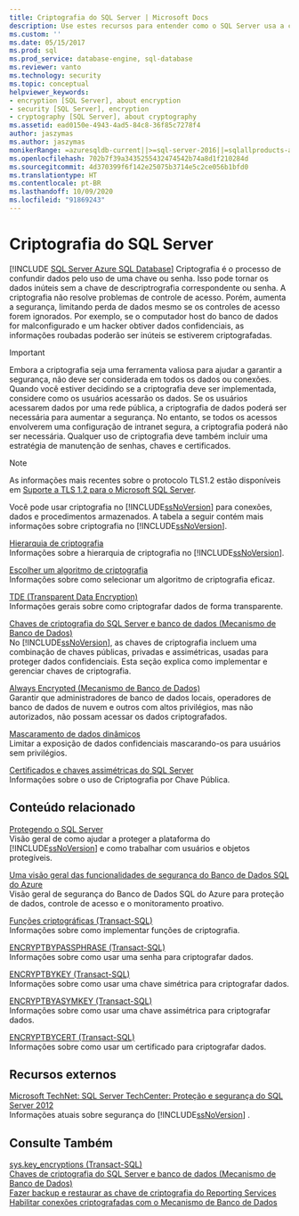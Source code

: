 ```yaml
---
title: Criptografia do SQL Server | Microsoft Docs
description: Use estes recursos para entender como o SQL Server usa a criptografia para aumentar a segurança dos seus bancos de dados.
ms.custom: ''
ms.date: 05/15/2017
ms.prod: sql
ms.prod_service: database-engine, sql-database
ms.reviewer: vanto
ms.technology: security
ms.topic: conceptual
helpviewer_keywords:
- encryption [SQL Server], about encryption
- security [SQL Server], encryption
- cryptography [SQL Server], about cryptography
ms.assetid: ead0150e-4943-4ad5-84c8-36f85c7278f4
author: jaszymas
ms.author: jaszymas
monikerRange: =azuresqldb-current||>=sql-server-2016||=sqlallproducts-allversions||>=sql-server-linux-2017||=azuresqldb-mi-current
ms.openlocfilehash: 702b7f39a3435255432474542b74a8d1f210284d
ms.sourcegitcommit: 4d370399f6f142e25075b3714e5c2ce056b1bfd0
ms.translationtype: HT
ms.contentlocale: pt-BR
ms.lasthandoff: 10/09/2020
ms.locfileid: "91869243"
---
```

# <a name="sql-server-encryption"></a>Criptografia do SQL Server
[!INCLUDE [SQL Server Azure SQL Database](../../../includes/applies-to-version/sql-asdb.md)]
  Criptografia é o processo de confundir dados pelo uso de uma chave ou senha. Isso pode tornar os dados inúteis sem a chave de descriptrografia correspondente ou senha. A criptografia não resolve problemas de controle de acesso. Porém, aumenta a segurança, limitando perda de dados mesmo se os controles de acesso forem ignorados. Por exemplo, se o computador host do banco de dados for malconfigurado e um hacker obtiver dados confidenciais, as informações roubadas poderão ser inúteis se estiverem criptografadas.  
  

> [!IMPORTANT]  
>  Embora a criptografia seja uma ferramenta valiosa para ajudar a garantir a segurança, não deve ser considerada em todos os dados ou conexões. Quando você estiver decidindo se a criptografia deve ser implementada, considere como os usuários acessarão os dados. Se os usuários acessarem dados por uma rede pública, a criptografia de dados poderá ser necessária para aumentar a segurança. No entanto, se todos os acessos envolverem uma configuração de intranet segura, a criptografia poderá não ser necessária. Qualquer uso de criptografia deve também incluir uma estratégia de manutenção de senhas, chaves e certificados.  
  
> [!NOTE]  
>  As informações mais recentes sobre o protocolo TLS1.2 estão disponíveis em [Suporte a TLS 1.2 para o Microsoft SQL Server](https://support.microsoft.com/kb/3135244).  

Você pode usar criptografia no [!INCLUDE[ssNoVersion](../../../includes/ssnoversion-md.md)] para conexões, dados e procedimentos armazenados. A tabela a seguir contém mais informações sobre criptografia no [!INCLUDE[ssNoVersion](../../../includes/ssnoversion-md.md)].  

 [Hierarquia de criptografia](../../../relational-databases/security/encryption/encryption-hierarchy.md)  
 Informações sobre a hierarquia de criptografia no [!INCLUDE[ssNoVersion](../../../includes/ssnoversion-md.md)].  
  
 [Escolher um algoritmo de criptografia](../../../relational-databases/security/encryption/choose-an-encryption-algorithm.md)  
 Informações sobre como selecionar um algoritmo de criptografia eficaz.  
  
 [TDE &#40;Transparent Data Encryption&#41;](../../../relational-databases/security/encryption/transparent-data-encryption.md)  
 Informações gerais sobre como criptografar dados de forma transparente.  
  
 [Chaves de criptografia do SQL Server e banco de dados &#40;Mecanismo de Banco de Dados&#41;](../../../relational-databases/security/encryption/sql-server-and-database-encryption-keys-database-engine.md)  
 No [!INCLUDE[ssNoVersion](../../../includes/ssnoversion-md.md)], as chaves de criptografia incluem uma combinação de chaves públicas, privadas e assimétricas, usadas para proteger dados confidenciais. Esta seção explica como implementar e gerenciar chaves de criptografia.  
  
 [Always Encrypted &#40;Mecanismo de Banco de Dados&#41;](../../../relational-databases/security/encryption/always-encrypted-database-engine.md)  
 Garantir que administradores de banco de dados locais, operadores de banco de dados de nuvem e outros com altos privilégios, mas não autorizados, não possam acessar os dados criptografados.  
  
 [Mascaramento de dados dinâmicos](../../../relational-databases/security/dynamic-data-masking.md)  
 Limitar a exposição de dados confidenciais mascarando-os para usuários sem privilégios.  
  
 [Certificados e chaves assimétricas do SQL Server](../../../relational-databases/security/sql-server-certificates-and-asymmetric-keys.md)  
 Informações sobre o uso de Criptografia por Chave Pública.  
  
## <a name="related-content"></a>Conteúdo relacionado  
 [Protegendo o SQL Server](../../../relational-databases/security/securing-sql-server.md)  
 Visão geral de como ajudar a proteger a plataforma do [!INCLUDE[ssNoVersion](../../../includes/ssnoversion-md.md)] e como trabalhar com usuários e objetos protegíveis.  

[Uma visão geral das funcionalidades de segurança do Banco de Dados SQL do Azure](/azure/sql-database/sql-database-security-overview)
</br>Visão geral de segurança do Banco de Dados SQL do Azure para proteção de dados, controle de acesso e o monitoramento proativo.
  
 [Funções criptográficas &#40;Transact-SQL&#41;](../../../t-sql/functions/cryptographic-functions-transact-sql.md)  
 Informações sobre como implementar funções de criptografia.  
  
 [ENCRYPTBYPASSPHRASE &#40;Transact-SQL&#41;](../../../t-sql/functions/encryptbypassphrase-transact-sql.md)  
 Informações sobre como usar uma senha para criptografar dados.  
  
 [ENCRYPTBYKEY &#40;Transact-SQL&#41;](../../../t-sql/functions/encryptbykey-transact-sql.md)  
 Informações sobre como usar uma chave simétrica para criptografar dados.  
  
 [ENCRYPTBYASYMKEY &#40;Transact-SQL&#41;](../../../t-sql/functions/encryptbyasymkey-transact-sql.md)  
 Informações sobre como usar uma chave assimétrica para criptografar dados.  
  
 [ENCRYPTBYCERT &#40;Transact-SQL&#41;](../../../t-sql/functions/encryptbycert-transact-sql.md)  
 Informações sobre como usar um certificado para criptografar dados.  
  
## <a name="external-resources"></a>Recursos externos  
 [Microsoft TechNet: SQL Server TechCenter: Proteção e segurança do SQL Server 2012](https://download.microsoft.com/download/8/F/A/8FABACD7-803E-40FC-ADF8-355E7D218F4C/SQL_Server_2012_Security_Best_Practice_Whitepaper_Apr2012.docx)  
 Informações atuais sobre segurança do [!INCLUDE[ssNoVersion](../../../includes/ssnoversion-md.md)] .  
  
## <a name="see-also"></a>Consulte Também  
 [sys.key_encryptions &#40;Transact-SQL&#41;](../../../relational-databases/system-catalog-views/sys-key-encryptions-transact-sql.md)   
 [Chaves de criptografia do SQL Server e banco de dados &#40;Mecanismo de Banco de Dados&#41;](../../../relational-databases/security/encryption/sql-server-and-database-encryption-keys-database-engine.md)   
 [Fazer backup e restaurar as chave de criptografia do Reporting Services](../../../reporting-services/install-windows/ssrs-encryption-keys-back-up-and-restore-encryption-keys.md)     
 [Habilitar conexões criptografadas com o Mecanismo de Banco de Dados](../../../database-engine/configure-windows/enable-encrypted-connections-to-the-database-engine.md)    
  
